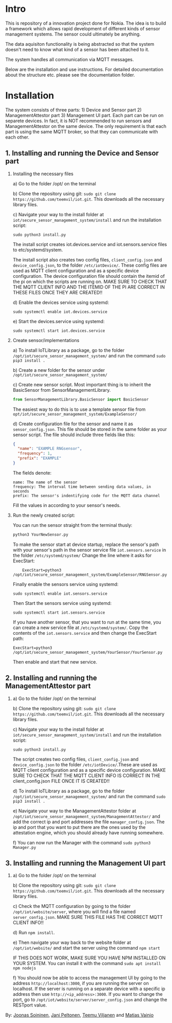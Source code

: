 # Intro

This is repository of a innovation project done for Nokia. The idea is to build a framework which allows rapid development of different kinds of sensor management systems. The sensor could ultimately be anything.

The data aquisiton functionality is being abstracted so that the system doesn't need to know what kind of a sensor has been attached to it.

The system handles all communication via MQTT messages.

Below are the installation and use instructions. For detailed documentation about the structure etc. please see the documentation folder.

# Installation

The system consists of three parts: 1) Device and Sensor part 2) ManagementAttestor part 3) Management UI part. Each part can be run on separete devices. In fact, it is NOT recommended to run sensors and ManagementAttestor on the same device. The only requirement is that each part is using the same MQTT broker, so that they can communicate with each other.

## 1. Installing and running the Device and Sensor part

1.  Installing the necessary files

    a) Go to the folder /opt/ on the terminal

    b) Clone the repository using git: `sudo git clone https://github.com/teemvil/iot.git`. This downloads all the necessary library files.

    c) Navigate your way to the install folder at `iot/secure_sensor_management_system/install` and run the installation script:

    ```
    sudo python3 install.py
    ```

    The install script creates iot.devices.service and iot.sensors.service files to etc/systemd/system.

    The install script also creates two config files, `client_config.json` and `device_config.json`, to the folder `/etc/iotDevice/`. These config files are used as MQTT client configuration and as a specific device configuration. The device configuration file should contain the itemid of the pi on which the scripts are running on. MAKE SURE TO CHECK THAT THE MQTT CLIENT INFO AND THE ITEMID OF THE PI ARE CORRECT IN THESE FILES ONCE THEY ARE CREATED!!

    d) Enable the devices service using systemd:

    ```
    sudo systemctl enable iot.devices.service
    ```

    e) Start the devices.service using systemd:

    ```
    sudo systemctl start iot.devices.service
    ```

2.  Create sensor/implementations

    a) To install IoTLibrary as a package, go to the folder `/opt/iot/secure_sensor_management_system/` and run the command `sudo pip3 install .`

    b) Create a new folder for the sensor under `/opt/iot/secure_sensor_management_system/`

    c) Create new sensor script. Most important thing is to inherit the BasicSensor from SensorManagementLibrary.

    ```python
    from SensorManagementLibrary.BasicSensor import BasicSensor
    ```

    The easiest way to do this is to use a template sensor file from `opt/iot/secure_sensor_management_system/ExampleSensor/`

    d) Create configuration file for the sensor and name it as `sensor_config.json`. This file should be stored in the same folder as your sensor script. The file should include three fields like this:

    ```json
    {
      "name": "EXAMPLE RNGsensor",
      "frequency": 1,
      "prefix": "EXAMPLE"
    }
    ```

    The fields denote:

    ```
    name: The name of the sensor
    frequency: The interval time between sending data values, in seconds
    prefix: The sensor's indentifying code for the MQTT data channel
    ```

    Fill the values in according to your sensor's needs.

3.  Run the newly created script:

    You can run the sensor straight from the terminal thusly:

    ```bash
    python3 YourNewSensor.py
    ```

    To make the sensor start at device startup, replace the sensor's path with your sensor's path in the sensor service file `iot.sensors.service` in the folder `/etc/systemd/system/`
    Change the line where it asks for ExecStart:

    ```
        ExecStart=python3 /opt/iot/secure_sensor_management_system/ExampleSensor/RNGSensor.py
    ```

    Finally enable the sensors service using systemd:

    ```
    sudo systemctl enable iot.sensors.service
    ```

    Then Start the sensors service using systemd:

    ```
    sudo systemctl start iot.sensors.service

    ```

    If you have another sensor, that you want to run at the same time, you can create a new service file at `/etc/systemd/system/`. Copy the contents of the `iot.sensors.service` and then change the ExecStart path:

    ```
    ExecStart=python3 /opt/iot/secure_sensor_management_system/YourSensor/YourSensor.py
    ```

    Then enable and start that new service.

## 2. Installing and running the ManagementAttestor part

1.  a) Go to the folder /opt/ on the terminal

    b) Clone the repository using git: `sudo git clone https://github.com/teemvil/iot.git`. This downloads all the necessary library files.

    c) Navigate your way to the install folder at `iot/secure_sensor_management_system/install` and run the installation script:

    ```
    sudo python3 install.py
    ```

    The script creates two config files, `client_config.json` and `device_config.json` to the folder `/etc/iotDevice/`.These are used as MQTT client configuration and as a specific device configuration. MAKE SURE TO CHECK THAT THE MQTT CLIENT INFO IS CORRECT IN THE client_config.json FILE ONCE IT IS CREATED!!

    d) To install IoTLibrary as a package, go to the folder `/opt/iot/secure_sensor_management_system/` and run the command `sudo pip3 install .`

    e) Navigate your way to the ManagementAttestor folder at `/opt/iot/secure_sensor_management_system/ManagementAttestor/` and add the correct ip and port addresses the file `manager_config.json`. The ip and port that you want to put there are the ones used by the attestation engine, which you should already have running somewhere.

    f) You can now run the Manager with the command `sudo python3 Manager.py`

## 3. Installing and running the Management UI part

1.  a) Go to the folder /opt/ on the terminal

    b) Clone the repository using git: `sudo git clone https://github.com/teemvil/iot.git`. This downloads all the necessary library files.

    c) Check the MQTT configuration by going to the folder `/opt/iot/website/server`, where you will find a file named `server_config.json`. MAKE SURE THIS FILE HAS THE CORRECT MQTT CLIENT INFO!!

    d) Run `npm install`.

    e) Then navigate your way back to the website folder at `/opt/iot/website/` and start the server using the command `npm start`

    IF THIS DOES NOT WORK, MAKE SURE YOU HAVE NPM INSTALLED ON YOUR SYSTEM. You can install it with the command `sudo apt install npm nodejs`


    f) You should now be able to access the management UI by going to the address `http://localhost:3000`, if you are running the server on localhost. If the server is running on a separate device with a specific ip address then use `http://<ip_address>:3000`. If you want to change the port, go to `/opt/iot/website/server/server_config.json` and change the RESTport value.


By: [Joonas Soininen](https://github.com/Joonas88), [Jani Peltonen](https://github.com/Reldin), [Teemu Viljanen](https://github.com/teemvil) and [Matias Vainio](https://github.com/matiasvainio)